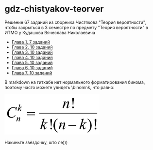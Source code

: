 # gdz-chistyakov-teorver

Решение 67 заданий из сборника Чистякова "Теория вероятности", чтобы закрыться в 3 семестре по предмету "Теория вероятности" в ИТМО у Кудашова Вячеслава Николаевича

- [Глава 1. 7 заданий](./chapter1.md)
- [Глава 2. 10 заданий](./chapter2.md)
- [Глава 3. 10 заданий](./chapter3.md)
- [Глава 4. 10 заданий](./chapter4.md)
- [Глава 5. 10 заданий](./chapter5.md)
- [Глава 6. 10 заданий](./chapter6.md)
- [Глава 7. 10 заданий](./chapter7.md)


В markdown на гитхабе нет нормального форматирования бинома, поэтому часто можете увидеть \binomnk, что равно:

![](src/binom.png)

Накиньте звёздочку, што ле)))
